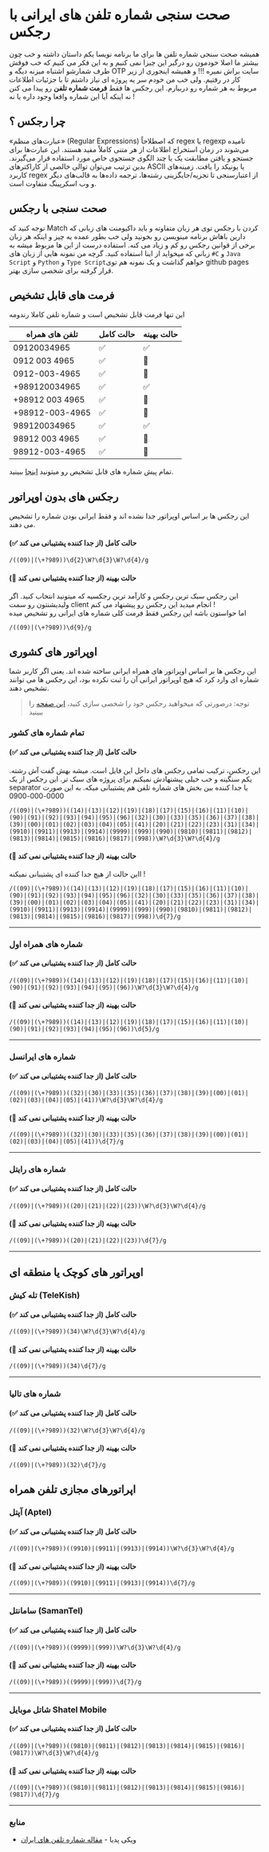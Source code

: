 # صحت سنجی شماره تلفن های ایرانی با __رجکس__
همیشه صحت سنجی شماره تلفن ها برای ما برنامه نویسا یکم داستان داشته و خب چون بیشتر ما اصلا خودمون رو درگیر این چیزا نمی کنیم و به این فکر می کنیم که خب فوقش طرف شمارشو اشتباه میزنه دیگه و OTP سایت براش نمیره !!!
و همیشه اینجوری از زیر کار در رفتیم. ولی خب من خودم سر یه پروژه ای نیاز داشتم تا با جزئیات اطلاعات مربوط به هر شماره رو دربیارم. این رجکس ها فقط __فرمت شماره تلفن__ رو پیدا می کنن نه اینکه آیا این شماره واقعا وجود داره یا نه !  




## چرا رجکس ؟ 
«عبارت‌های منظم» (Regular Expressions) که اصطلاحاً regex یا regexp نامیده می‌شوند در زمان استخراج اطلاعات از هر متنی کاملاً مفید هستند. این عبارت‌ها برای جستجو و یافتن مطابقت یک یا چند الگوی جستجوی خاص مورد استفاده قرار می‌گیرند. بدین ترتیب می‌توان توالی خالصی از کاراکترهای ASCII یا یونیکد را یافت. زمینه‌های کاربرد regex از اعتبارسنجی تا تجزیه/جایگزینی رشته‌ها، ترجمه داده‌ها به قالب‌های دیگر و وب اسکرپینگ متفاوت است.  

## صحت سنجی با رجکس
توجه کنید که Match کردن با رجکس توی هر زبان متفاوته و باید داکیومنت های زبانی که دارین باهاش برنامه مینویسن رو بخونید ولی خب بطور عمده یه چیز و اینکه هر زبان برخی از قوانین رجکس رو کم و زیاد می کنه. استفاده درست از این ها مربوط میشه به زبانی که میخواید از اینا استفاده کنید. گرچه من نمونه هایی از زبان های `#C` و `Java Script` و `Python` و `Type Script`خواهم گذاشت و یک نمونه هم توی github pages قرار گرفته برای شخصی سازی بهتر.


## فرمت های قابل تشخیص

این تنها فرمت قابل تشخیص است و شماره تلفن کاملا رندومه

| تلفن های همراه | حالت کامل | حالت بهینه |
|---|---|---|
| 09120034965 | ✅ | ✅ |
| 0912 003 4965 | ✅ | 🚫 |
| 0912-003-4965 | ✅ | 🚫 |
| +989120034965 | ✅ | ✅ |
| +98912 003 4965 | ✅ | 🚫 |
| +98912-003-4965 | ✅ | 🚫 |
| 989120034965 | ✅ | ✅ |
| 98912 003 4965 | ✅ | 🚫 |
| 98912-003-4965 | ✅ | 🚫 |

تمام پیش شماره های قابل تشخیص رو میتونید [اینجا](https://github.com/AmirMahdyJebreily/iranian-phonenumber-validation/blob/main/ValidPreNumbers.md) ببینید.

## رجکس های بدون اوپراتور
این رجکس ها بر اساس اوپراتور جدا نشده اند و فقط ایرانی بودن شماره را تشخیص می دهند.
#### حالت کامل (از جدا کننده پشتیبانی می کند ✅)
```regex
/((09)|(\+?989))\d{2}\W?\d{3}\W?\d{4}/g
```
#### حالت بهینه (از جدا کننده پشتیبانی نمی کند 🚫) 
این رجکس سبک ترین رجکس و کارآمد ترین رجکسیه که میتونید انتخاب کنید. اگر ولیدیشنتون رو سمت client انجام میدید این رجکس رو پیشنهاد می کنم !  
اما حواستون باشه این رجکس فقط فرمت کلی شماره های ایرانی رو تشخیص میده

```regex
/((09)|(\+?989))\d{9}/g
```

## اوپراتور های کشوری
این رجکس ها بر اساس اوپراتور های همراه ایرانی ساخته شده اند. یعنی اگر کاربر شما شماره ای وارد کرد که هیچ اوپراتور ایرانی آن را ثبت نکرده بود، این رجکس ها می توانند تشخیص دهند.

> توجه: درصورتی که میخواهید رجکس خود را شخصی سازی کنید، [این صفحه](https://amirmahdyjebreily.github.io/iranian-phonenumber-validation/) را ببینید

### تمام شماره های کشور
#### حالت کامل (از جدا کننده پشتیبانی می کند ✅)
این رجکس، ترکیب تمامی رجکس های داحل این فایل است. میشه بهش گفت آش رشته. یکم سنگینه و خب خیلی پیشنهادش نمیکنم برای پروژه های سبک تر. این رجکس از یک separator یا جدا کننده بین بخش های شماره تلفن هم پشتیبانی میکه. به این صورت 0000-000-0900 
```regex
/((09)|(\+?989))((14)|(13)|(12)|(19)|(18)|(17)|(15)|(16)|(11)|(10)|(90)|(91)|(92)|(93)|(94)|(95)|(96)|(32)|(30)|(33)|(35)|(36)|(37)|(38)|(39)|(00)|(01)|(02)|(03)|(04)|(05)|(41)|(20)|(21)|(22)|(23)|(31)|(34)|(9910)|(9911)|(9913)|(9914)|(9999)|(999)|(990)|(9810)|(9811)|(9812)|(9813)|(9814)|(9815)|(9816)|(9817)|(998))\W?\d{3}\W?\d{4}/g
```
#### حالت بهینه (از جدا کننده پشتیبانی نمی کند 🚫)
ااین حالت از هیچ جدا کننده ای پشتیبانی نمیکنه !
```regex
/((09)|(\+?989))((14)|(13)|(12)|(19)|(18)|(17)|(15)|(16)|(11)|(10)|(90)|(91)|(92)|(93)|(94)|(95)|(96)|(32)|(30)|(33)|(35)|(36)|(37)|(38)|(39)|(00)|(01)|(02)|(03)|(04)|(05)|(41)|(20)|(21)|(22)|(23)|(31)|(34)|(9910)|(9911)|(9913)|(9914)|(9999)|(999)|(990)|(9810)|(9811)|(9812)|(9813)|(9814)|(9815)|(9816)|(9817)|(998))\d{7}/g
```
---
### شماره های همراه اول
#### حالت کامل (از جدا کننده پشتیبانی می کند ✅)
```regex
/((09)|(\+?989))((14)|(13)|(12)|(19)|(18)|(17)|(15)|(16)|(11)|(10)|(90)|(91)|(92)|(93)|(94)|(95)|(96))\W?\d{3}\W?\d{4}/g
```  
#### حالت بهینه (از جدا کننده پشتیبانی نمی کند 🚫)

```regex
/((09)|(\+?989))((14)|(13)|(12)|(19)|(18)|(17)|(15)|(16)|(11)|(10)|(90)|(91)|(92)|(93)|(94)|(95)|(96))\d{5}/g
```  
---
### شماره های ایرانسل
#### حالت کامل (از جدا کننده پشتیبانی می کند ✅)

```regex
/((09)|(\+?989))((32)|(30)|(33)|(35)|(36)|(37)|(38)|(39)|(00)|(01)|(02)|(03)|(04)|(05)|(41))\W?\d{3}\W?\d{4}/g
``` 
#### حالت بهینه (از جدا کننده پشتیبانی نمی کند 🚫)

```regex
/((09)|(\+?989))((32)|(30)|(33)|(35)|(36)|(37)|(38)|(39)|(00)|(01)|(02)|(03)|(04)|(05)|(41))\d{7}/g
``` 
---
### شماره های رایتل
#### حالت کامل (از جدا کننده پشتیبانی می کند ✅)

```regex
/((09)|(\+?989))((20)|(21)|(22)|(23))\W?\d{3}\W?\d{4}/g
```
#### حالت بهینه (از جدا کننده پشتیبانی نمی کند 🚫)

```regex
/((09)|(\+?989))((20)|(21)|(22)|(23))\d{7}/g
```
---
## اوپراتور های کوچک یا منطقه ای

### تله کیش (TeleKish)
#### حالت کامل (از جدا کننده پشتیبانی می کند ✅)

```regex
/((09)|(\+?989))(34)\W?\d{3}\W?\d{4}/g
```
#### حالت بهینه (از جدا کننده پشتیبانی نمی کند 🚫)

```regex
/((09)|(\+?989))(34)\d{7}/g
```
---
### شماره های تالیا
#### حالت کامل (از جدا کننده پشتیبانی می کند ✅)

```regex
/((09)|(\+?989))(32)\W?\d{3}\W?\d{4}/g
```  
#### حالت بهینه (از جدا کننده پشتیبانی نمی کند 🚫)
```regex
/((09)|(\+?989))(32)\d{7}/g
```


## اپراتورهای مجازی تلفن همراه

### آپتل (Aptel)
#### حالت کامل (از جدا کننده پشتیبانی می کند ✅)

```regex
/((09)|(\+?989))((9910)|(9911)|(9913)|(9914))\W?\d{3}\W?\d{4}/g
```
#### حالت بهینه (از جدا کننده پشتیبانی نمی کند 🚫)
 ```regex
/((09)|(\+?989))((9910)|(9911)|(9913)|(9914))\d{7}/g
```
---

### سامانتل (SamanTel)
#### حالت کامل (از جدا کننده پشتیبانی می کند ✅)

```regex
/((09)|(\+?989))((9999)|(999))\W?\d{3}\W?\d{4}/g
```
#### حالت بهینه (از جدا کننده پشتیبانی نمی کند 🚫)
```regex
/((09)|(\+?989))((9999)|(999))\d{7}/g
```
---

### شاتل موبایل Shatel Mobile
#### حالت کامل (از جدا کننده پشتیبانی می کند ✅)

```regex
/((09)|(\+?989))((9810)|(9811)|(9812)|(9813)|(9814)|(9815)|(9816)|(9817))\W?\d{3}\W?\d{4}/g
```
#### حالت بهینه (از جدا کننده پشتیبانی نمی کند 🚫)

```regex
/((09)|(\+?989))((9810)|(9811)|(9812)|(9813)|(9814)|(9815)|(9816)|(9817))\d{7}/g
```

---
### منابع  
* ویکی پدیا - [مقاله شماره تلفن های ایران](https://fa.wikipedia.org/wiki/%D8%B4%D9%85%D8%A7%D8%B1%D9%87%E2%80%8C%D9%87%D8%A7%DB%8C_%D8%AA%D9%84%D9%81%D9%86_%D8%AF%D8%B1_%D8%A7%DB%8C%D8%B1%D8%A7%D9%86)
